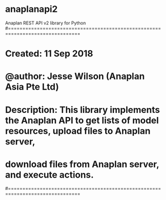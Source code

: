 # anaplanapi2
Anaplan REST API v2 library for Python
#===============================================================================
# Created:        11 Sep 2018
# @author:        Jesse Wilson (Anaplan Asia Pte Ltd)
# Description:    This library implements the Anaplan API to get lists of model resources, upload files to Anaplan server, 
#                 download files from Anaplan server, and execute actions.
#===============================================================================
